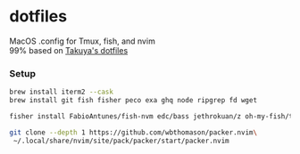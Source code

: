 # dotfiles
MacOS .config for Tmux, fish, and nvim  
99% based on [Takuya's dotfiles](https://github.com/craftzdog/dotfiles-public/tree/master/.config)

### Setup 
```bash
brew install iterm2 --cask
brew install git fish fisher peco exa ghq node ripgrep fd wget

fisher install FabioAntunes/fish-nvm edc/bass jethrokuan/z oh-my-fish/theme-agnoster

git clone --depth 1 https://github.com/wbthomason/packer.nvim\
 ~/.local/share/nvim/site/pack/packer/start/packer.nvim
```

